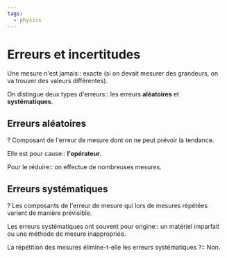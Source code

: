 ```yaml
---
tags:
  - physics
---
```

# Erreurs et incertitudes
Une mesure n'est jamais:: exacte (si on devait mesurer des grandeurs, on va trouver des valeurs différentes).

On distingue deux types d'erreurs:: les erreurs **aléatoires** et **systématiques**.

## Erreurs aléatoires
?
Composant de l'erreur de mesure dont on ne peut prévoir la tendance.

Elle est pour cause:: **l'opérateur**. 

Pour le réduire:: on effectue de nombreuses mesures.

## Erreurs systématiques
?
Les composants de l'erreur de mesure qui lors de mesures répétées varient de manière prévisible.

Les erreurs systématiques ont souvent pour origine:: un matériel imparfait ou une méthode de mesure inappropriée.

La répétition des mesures élimine-t-elle les erreurs systématiques ?:: Non.